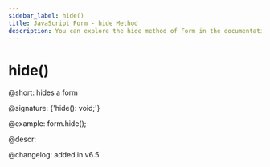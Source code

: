```yaml
---
sidebar_label: hide()
title: JavaScript Form - hide Method 
description: You can explore the hide method of Form in the documentation of the DHTMLX JavaScript UI library. Browse developer guides and API reference, try out code examples and live demos, and download a free 30-day evaluation version of DHTMLX Suite.
---
```


# hide()

@short: hides a form

@signature: {'hide(): void;'}

@example:
form.hide();

@descr:

@changelog: added in v6.5

[comment]: # (@relatedapi: form/api/form_show_method.md form/api/form_isvisible_method.md)

[comment]: # (@related:form/work_with_form.md#hidingshowing-a-form)
